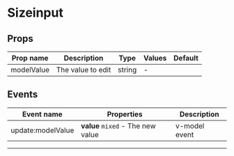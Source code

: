 # Sizeinput

## Props

| Prop name  | Description       | Type   | Values | Default |
| ---------- | ----------------- | ------ | ------ | ------- |
| modelValue | The value to edit | string | -      |         |

## Events

| Event name        | Properties                        | Description   |
| ----------------- | --------------------------------- | ------------- |
| update:modelValue | **value** `mixed` - The new value | v-model event |

---

